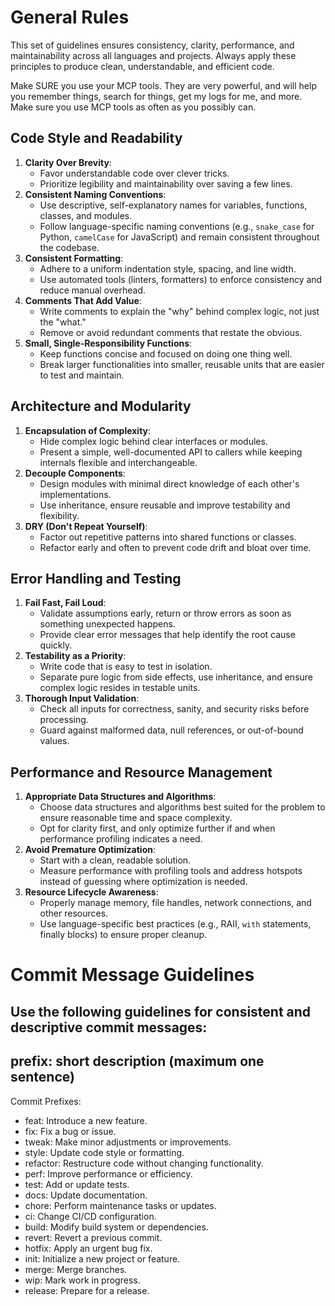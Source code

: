 # General Rules

This set of guidelines ensures consistency, clarity, performance, and maintainability across all languages and projects. Always apply these principles to produce clean, understandable, and efficient code.

Make SURE you use your MCP tools. They are very powerful, and will help you remember things, search for things, get my logs for me, and more. Make sure you use MCP tools as often as you possibly can.

## Code Style and Readability

1. **Clarity Over Brevity**:
   - Favor understandable code over clever tricks.
   - Prioritize legibility and maintainability over saving a few lines.
2. **Consistent Naming Conventions**:
   - Use descriptive, self-explanatory names for variables, functions, classes, and modules.
   - Follow language-specific naming conventions (e.g., `snake_case` for Python, `camelCase` for JavaScript) and remain consistent throughout the codebase.
3. **Consistent Formatting**:
   - Adhere to a uniform indentation style, spacing, and line width.
   - Use automated tools (linters, formatters) to enforce consistency and reduce manual overhead.
4. **Comments That Add Value**:
   - Write comments to explain the "why" behind complex logic, not just the "what."
   - Remove or avoid redundant comments that restate the obvious.
5. **Small, Single-Responsibility Functions**:
   - Keep functions concise and focused on doing one thing well.
   - Break larger functionalities into smaller, reusable units that are easier to test and maintain.

## Architecture and Modularity

1. **Encapsulation of Complexity**:
   - Hide complex logic behind clear interfaces or modules.
   - Present a simple, well-documented API to callers while keeping internals flexible and interchangeable.
2. **Decouple Components**:
   - Design modules with minimal direct knowledge of each other's implementations.
   - Use inheritance, ensure reusable and improve testability and flexibility.
3. **DRY (Don't Repeat Yourself)**:
   - Factor out repetitive patterns into shared functions or classes.
   - Refactor early and often to prevent code drift and bloat over time.

## Error Handling and Testing

1. **Fail Fast, Fail Loud**:
   - Validate assumptions early, return or throw errors as soon as something unexpected happens.
   - Provide clear error messages that help identify the root cause quickly.
2. **Testability as a Priority**:
   - Write code that is easy to test in isolation.
   - Separate pure logic from side effects, use inheritance, and ensure complex logic resides in testable units.
3. **Thorough Input Validation**:
   - Check all inputs for correctness, sanity, and security risks before processing.
   - Guard against malformed data, null references, or out-of-bound values.

## Performance and Resource Management

1. **Appropriate Data Structures and Algorithms**:
   - Choose data structures and algorithms best suited for the problem to ensure reasonable time and space complexity.
   - Opt for clarity first, and only optimize further if and when performance profiling indicates a need.
2. **Avoid Premature Optimization**:
   - Start with a clean, readable solution.
   - Measure performance with profiling tools and address hotspots instead of guessing where optimization is needed.
3. **Resource Lifecycle Awareness**:
   - Properly manage memory, file handles, network connections, and other resources.
   - Use language-specific best practices (e.g., RAII, `with` statements, finally blocks) to ensure proper cleanup.

# Commit Message Guidelines

## Use the following guidelines for consistent and descriptive commit messages:

## prefix: short description (maximum one sentence)

Commit Prefixes:

- feat: Introduce a new feature.
- fix: Fix a bug or issue.
- tweak: Make minor adjustments or improvements.
- style: Update code style or formatting.
- refactor: Restructure code without changing functionality.
- perf: Improve performance or efficiency.
- test: Add or update tests.
- docs: Update documentation.
- chore: Perform maintenance tasks or updates.
- ci: Change CI/CD configuration.
- build: Modify build system or dependencies.
- revert: Revert a previous commit.
- hotfix: Apply an urgent bug fix.
- init: Initialize a new project or feature.
- merge: Merge branches.
- wip: Mark work in progress.
- release: Prepare for a release.
